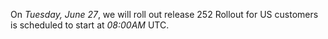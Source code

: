 On *Tuesday, June 27*, we will roll out release 252
Rollout for US customers is scheduled to start at *08:00AM* UTC.
